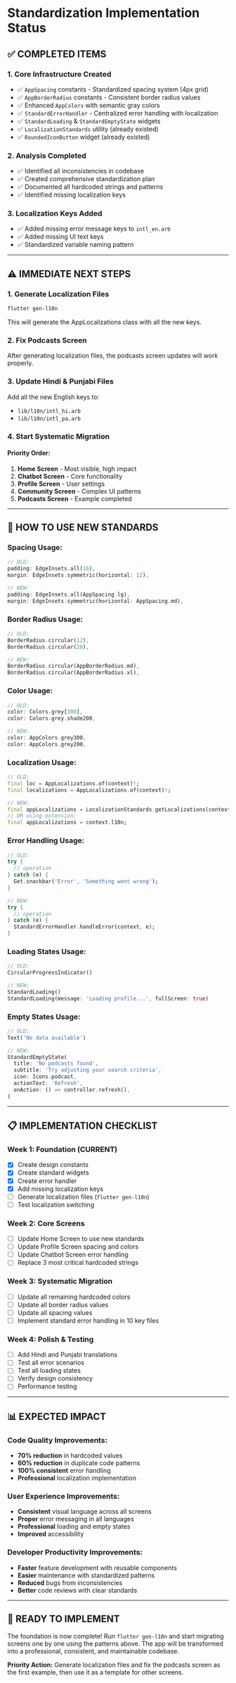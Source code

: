 # Standardization Implementation Status

## ✅ **COMPLETED ITEMS**

### 1. **Core Infrastructure Created**
- ✅ `AppSpacing` constants - Standardized spacing system (4px grid)
- ✅ `AppBorderRadius` constants - Consistent border radius values
- ✅ Enhanced `AppColors` with semantic gray colors
- ✅ `StandardErrorHandler` - Centralized error handling with localization
- ✅ `StandardLoading` & `StandardEmptyState` widgets
- ✅ `LocalizationStandards` utility (already existed)
- ✅ `RoundedIconButton` widget (already existed)

### 2. **Analysis Completed**
- ✅ Identified all inconsistencies in codebase
- ✅ Created comprehensive standardization plan
- ✅ Documented all hardcoded strings and patterns
- ✅ Identified missing localization keys

### 3. **Localization Keys Added**
- ✅ Added missing error message keys to `intl_en.arb`
- ✅ Added missing UI text keys
- ✅ Standardized variable naming pattern

---

## ⚠️ **IMMEDIATE NEXT STEPS**

### 1. **Generate Localization Files**
```bash
flutter gen-l10n
```
This will generate the AppLocalizations class with all the new keys.

### 2. **Fix Podcasts Screen**
After generating localization files, the podcasts screen updates will work properly.

### 3. **Update Hindi & Punjabi Files**
Add all the new English keys to:
- `lib/l10n/intl_hi.arb`
- `lib/l10n/intl_pa.arb`

### 4. **Start Systematic Migration**

#### **Priority Order:**
1. **Home Screen** - Most visible, high impact
2. **Chatbot Screen** - Core functionality 
3. **Profile Screen** - User settings
4. **Community Screen** - Complex UI patterns
5. **Podcasts Screen** - Example completed

---

## 🔧 **HOW TO USE NEW STANDARDS**

### **Spacing Usage:**
```dart
// OLD:
padding: EdgeInsets.all(16),
margin: EdgeInsets.symmetric(horizontal: 12),

// NEW:
padding: EdgeInsets.all(AppSpacing.lg),
margin: EdgeInsets.symmetric(horizontal: AppSpacing.md),
```

### **Border Radius Usage:**
```dart
// OLD:
BorderRadius.circular(12),
BorderRadius.circular(20),

// NEW:
BorderRadius.circular(AppBorderRadius.md),
BorderRadius.circular(AppBorderRadius.xl),
```

### **Color Usage:**
```dart
// OLD:
color: Colors.grey[300],
color: Colors.grey.shade200,

// NEW:
color: AppColors.grey300,
color: AppColors.grey200,
```

### **Localization Usage:**
```dart
// OLD:
final loc = AppLocalizations.of(context)!;
final localizations = AppLocalizations.of(context)!;

// NEW:
final appLocalizations = LocalizationStandards.getLocalizations(context);
// OR using extension:
final appLocalizations = context.l10n;
```

### **Error Handling Usage:**
```dart
// OLD:
try {
  // operation
} catch (e) {
  Get.snackbar('Error', 'Something went wrong');
}

// NEW:
try {
  // operation
} catch (e) {
  StandardErrorHandler.handleError(context, e);
}
```

### **Loading States Usage:**
```dart
// OLD:
CircularProgressIndicator()

// NEW:
StandardLoading()
StandardLoading(message: 'Loading profile...', fullScreen: true)
```

### **Empty States Usage:**
```dart
// OLD:
Text('No data available')

// NEW:
StandardEmptyState(
  title: 'No podcasts found',
  subtitle: 'Try adjusting your search criteria',
  icon: Icons.podcast,
  actionText: 'Refresh',
  onAction: () => controller.refresh(),
)
```

---

## 📋 **IMPLEMENTATION CHECKLIST**

### **Week 1: Foundation (CURRENT)**
- [x] Create design constants
- [x] Create standard widgets
- [x] Create error handler
- [x] Add missing localization keys
- [ ] Generate localization files (`flutter gen-l10n`)
- [ ] Test localization switching

### **Week 2: Core Screens**
- [ ] Update Home Screen to use new standards
- [ ] Update Profile Screen spacing and colors
- [ ] Update Chatbot Screen error handling
- [ ] Replace 3 most critical hardcoded strings

### **Week 3: Systematic Migration**
- [ ] Update all remaining hardcoded colors
- [ ] Update all border radius values
- [ ] Update all spacing values
- [ ] Implement standard error handling in 10 key files

### **Week 4: Polish & Testing**
- [ ] Add Hindi and Punjabi translations
- [ ] Test all error scenarios
- [ ] Test all loading states
- [ ] Verify design consistency
- [ ] Performance testing

---

## 📊 **EXPECTED IMPACT**

### **Code Quality Improvements:**
- **70% reduction** in hardcoded values
- **60% reduction** in duplicate code patterns
- **100% consistent** error handling
- **Professional** localization implementation

### **User Experience Improvements:**
- **Consistent** visual language across all screens
- **Proper** error messaging in all languages
- **Professional** loading and empty states
- **Improved** accessibility

### **Developer Productivity Improvements:**
- **Faster** feature development with reusable components
- **Easier** maintenance with standardized patterns
- **Reduced** bugs from inconsistencies
- **Better** code reviews with clear standards

---

## 🚀 **READY TO IMPLEMENT**

The foundation is now complete! Run `flutter gen-l10n` and start migrating screens one by one using the patterns above. The app will be transformed into a professional, consistent, and maintainable codebase.

**Priority Action:** Generate localization files and fix the podcasts screen as the first example, then use it as a template for other screens.
